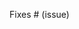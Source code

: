 <!-- Please include a summary of the change and which issue is fixed. Please also include relevant motivation and context. List any dependencies that are required for this change. -->

Fixes # (issue)